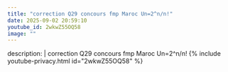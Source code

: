 ```yaml
---
title: "correction Q29 concours fmp Maroc Un=2^n/n!"
date: 2025-09-02 20:59:10 
youtube_id: 2wkwZ55OQ58
image: ""
---
```

description: |
  correction Q29 concours fmp Maroc Un=2^n/n!
{% include youtube-privacy.html id="2wkwZ55OQ58" %}
